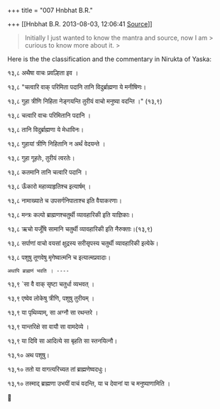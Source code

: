 +++
title = "007 Hnbhat B.R."

+++
[[Hnbhat B.R.	2013-08-03, 12:06:41 [Source](https://groups.google.com/g/samskrita/c/PO5PKtbc6XA)]]



> 
> > 
> >   
> Initially I just wanted to know the mantra and source, now I am > curious to know more about it. >
> 
> > 

  

Here is the the classification and the commentary in Nirukta of Yaska:

  

१३,८     अथैषा वाचः प्रवल्हिता इव ।

१३,८     "चत्वारि वाक् परिमिता पदानि तानि विदुर्ब्राह्मणा ये मनीषिणः।

१३,८     गुहा त्रीणि निहिता नेङ्गयन्ति तुरीयं वाचो मनुष्या वदन्ति ।" (१३,९)

१३,८     चत्वारि वाचः परिमितानि पदानि ।

१३,८     तानि विदुर्ब्राह्मणा ये मेधाविनः।

१३,८     गुहायां त्रीणि निहितानि न अर्थं वेदयन्ते ।

१३,८     गुहा गूहतेः, तुरीयं त्वरतेः।

  

१३,८     कतमानि तानि चत्वारि पदानि ।

१३,८   ऊँकारो महाव्याहृतिश्च इत्यार्षम् ।

१३,८     नामाख्याते च उपसर्गनिपाताश्च इति वैयाकरणाः।

१३,८     मन्त्रः कल्पो ब्राह्मणश्चतुर्थी व्यावहारिकी इति याज्ञिकाः।

१३,८   ऋचो यजूँषि सामानि चतुर्थी व्यावहारिकी इति नैरुक्ताः।(१३,९)

१३,८     सर्पाणां वाचो वयसां क्षुद्रस्य सरीसृपस्य चतुर्थी व्यावहारिकी इत्येके।

१३,८     पशुषु तूणवेषु मृगेष्वात्मनि च इत्यात्मप्रवादाः।

    अथापि ब्राह्मणं भवति । ----  

  

१३,९     \`सा वै वाक् सृष्टा चतुर्धा व्यभवत् ।

१३,९     एष्वेव लोकेषु त्रीणि, पशुषु तुरीयम् ।

१३,९     या पृथिव्याम्, सा अग्नौ सा रथन्तरे ।

१३,९     यान्तरिक्षे सा वायौ सा वामदेव्ये ।

१३,९     या दिवि सा आदित्ये सा बृहति सा स्तनयित्नौ।

१३,१०    अथ पशुषु।

१३,१०   ततो या वागत्यरिच्यत तां ब्राह्मणेष्वदधुः।

१३,१०    तस्माद् ब्राह्मणा उभयीं वाचं वदन्ति, या च देवानां या च मनुष्याणामिति ।

  

  



  





